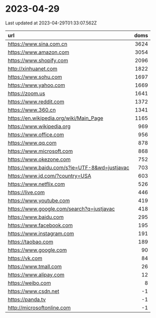 # 2023-04-29

<!-- BEGIN -->
Last updated at 2023-04-29T01:33:07.562Z

url | doms
:- | -:
https://www.sina.com.cn | 3624
https://www.amazon.com | 3054
https://www.shopify.com | 2096
http://xinhuanet.com | 1822
https://www.sohu.com | 1697
https://www.yahoo.com | 1669
https://zoom.us | 1641
https://www.reddit.com | 1372
https://www.360.cn | 1341
https://en.wikipedia.org/wiki/Main_Page | 1165
https://www.wikipedia.org | 969
https://www.office.com | 956
https://www.qq.com | 878
https://www.microsoft.com | 868
https://www.okezone.com | 752
https://www.baidu.com/s?ie=UTF-8&wd=justjavac | 703
https://www.jd.com/?country=USA | 603
https://www.netflix.com | 526
https://live.com | 446
https://www.youtube.com | 419
https://www.google.com/search?q=justjavac | 418
https://www.baidu.com | 295
https://www.facebook.com | 195
https://www.instagram.com | 191
https://taobao.com | 189
https://www.google.com | 90
https://vk.com | 84
https://www.tmall.com | 26
https://www.alipay.com | 12
https://weibo.com | 8
https://www.csdn.net | -1
https://panda.tv | -1
http://microsoftonline.com | -1
<!-- END -->
